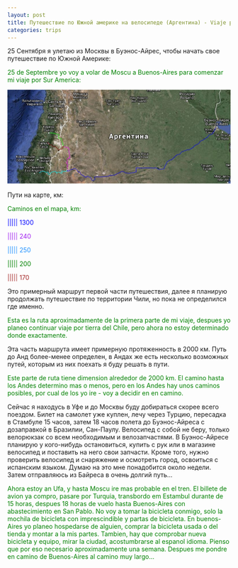 ```yaml
---
layout: post
title: Путешествие по Южной америке на велосипеде (Аргентина) - Viaje por Sur América en bicicleta (Argentina)
categories: trips
---
```


25 Сентября я улетаю из Москвы в Буэнос-Айрес, чтобы начать свое путешествие по Южной Америке:
  
<p style="color: green;">25 de Septembre yo voy a volar de Moscu a Buenos-Aires para comenzar mi viaje por Sur America:</p>

<a href="/assets/america/z9.jpg"><img src="/assets/america/z7.jpg" width="640"></a>

Пути на карте, км: 

<p style="color: green;">Caminos en el mapa, km:</p>

<p style="color: blue;">||||| 1300</p>
<p style="color: #A020F0;">||||| 240</p>
<p style="color: #1E90FF;">||||| 250</p>
<p style="color: green;">||||| 200</p>
<p style="color: #A52A2A;">||||| 170</p>

Это примерный маршрут первой части путешествия, далее я планирую продолжать путешествие по территории Чили, но пока не определился где именно.

<p style="color: green;">Esta es la ruta aproximadamente de la primera parte de mi viaje, despues yo planeo continuar viaje por tierra del Chile, pero ahora no estoy determinado donde exactamente.</p>

Эта часть маршрута имеет примерную протяженность в 2000 км. Путь до Анд более-менее определен, в Андах же есть несколько возможных путей, которым из них поехать я буду решать в пути. 

<p style="color: green;">Este parte de ruta tiene dimension alrededor de 2000 km. El camino hasta los Andes determino mas o menos, pero en los Andes hay unos caminos posibles, por cual de los yo ire - voy a decidir en en camino.</p>

Сейчас я находусь в Уфе и до Москвы буду добираться скорее всего поездом. Билет на самолет уже куплен, лечу через Турцию, пересадка в Стамбуле 15 часов, затем 18 часов полета до Буэнос-Айреса с дозаправкой в Бразилии, Сан-Паулу. Велосипед с собой не беру, только  велорюкзак со всем необходимым и велозапчастями. В Буэнос-Айресе планирую у кого-нибудь остановиться, купить с рук или в магазине велосипед и поставить на него свои запчасти. Кроме того, нужно проверить велосипед и снаряжение и осмотреть город, освоиться с испанским языком. Думаю на это мне понадобится около недели. Затем отправляюсь из Байреса в очень долгий путь...

<p style="color: green;">Ahora estoy an Ufa, y hasta Moscu ire mas probable en el tren. El billete de avion ya compro, pasare por Turquia, transbordo em Estambul durante de 15 horas, despues 18 horas de vuelo hasta Buenos-Aires con abastecimiento en San Pablo. No voy a tomar la bicicleta conmigo, solo la mochila de bicicleta con imprescindible y partas de bicicleta. En buenos-Aires yo planeo hospedarse de alguien, comprar la bicicleta usada o del tienda y montar a la mis partes. Tambien, hay que comprobar nueva bicicleta y equipo, mirar la ciudad, acostumbrarse al espanol idioma. Pienso que por eso necesario aproximadamente una semana. Despues me pondre en camino de Buenos-Aires al camino muy largo...</p>

